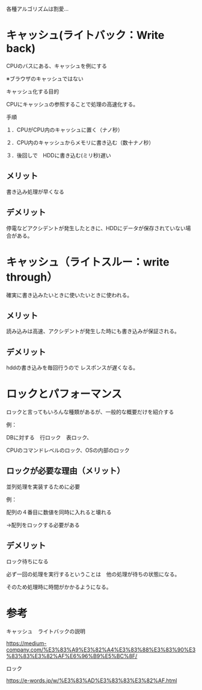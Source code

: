 各種アルゴリズムは割愛…



# キャッシュ(ライトバック：Write back)

CPUのバスにある、キャッシュを例にする

※ブラウザのキャッシュではない

キャッシュ化する目的

CPUにキャッシュの参照することで処理の高速化する。


手順

１．CPUがCPU内のキャッシュに置く（ナノ秒）

２．CPU内のキャッシュからメモリに書き込む（数十ナノ秒）

３．後回しで　HDDに書き込む(ミリ秒)遅い


## メリット

書き込み処理が早くなる

## デメリット

停電などアクシデントが発生したときに、HDDにデータが保存されていない場合がある。


# キャッシュ（ライトスルー：write through）

確実に書き込みたいときに使いたいときに使われる。

## メリット

読み込みは高速、アクシデントが発生した時にも書き込みが保証される。


## デメリット
hddの書き込みを毎回行うので レスポンスが遅くなる。


# ロックとパフォーマンス

ロックと言ってもいろんな種類があるが、一般的な概要だけを紹介する

例：

DBに対する　行ロック　表ロック、

CPUのコマンドレベルのロック、OSの内部のロック

## ロックが必要な理由（メリット）

並列処理を実装するために必要

例：

配列の４番目に数値を同時に入れると壊れる

→配列をロックする必要がある


## デメリット
ロック待ちになる

必ず一回の処理を実行するということは　他の処理が待ちの状態になる。

そのため処理時に時間がかかるようになる。







# 参考

キャッシュ　ライトバックの説明

https://medium-company.com/%E3%83%A9%E3%82%A4%E3%83%88%E3%83%90%E3%83%83%E3%82%AF%E6%96%B9%E5%BC%8F/


ロック

https://e-words.jp/w/%E3%83%AD%E3%83%83%E3%82%AF.html


